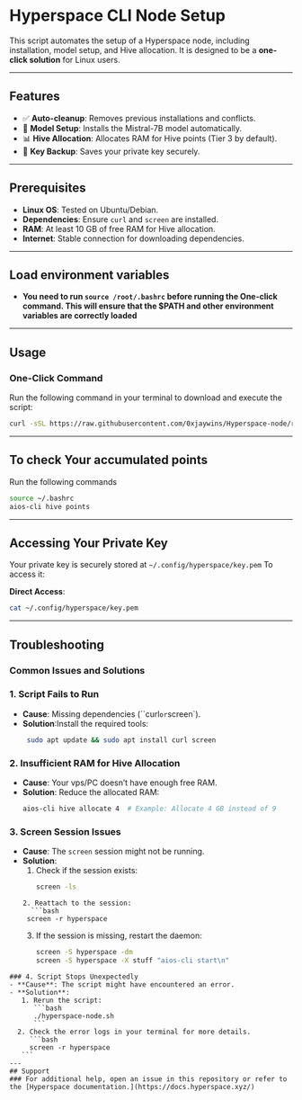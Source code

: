 # Hyperspace CLI Node Setup

This script automates the setup of a Hyperspace node, including installation, model setup, and Hive allocation. It is designed to be a **one-click solution** for Linux users.

---

## Features
- ✅ **Auto-cleanup**: Removes previous installations and conflicts.
- 🤖 **Model Setup**: Installs the Mistral-7B model automatically.
- 📊 **Hive Allocation**: Allocates RAM for Hive points (Tier 3 by default).
- 🔑 **Key Backup**: Saves your private key securely.

---

## Prerequisites
- **Linux OS**: Tested on Ubuntu/Debian.
- **Dependencies**: Ensure `curl` and `screen` are installed.
- **RAM**: At least 10 GB of free RAM for Hive allocation.
- **Internet**: Stable connection for downloading dependencies.

---

## Load environment variables
- **You need to run `source /root/.bashrc` before running the One-click command. This will ensure that the $PATH and other environment variables are correctly loaded**


---

## Usage
### One-Click Command
Run the following command in your terminal to download and execute the script:

```bash
curl -sSL https://raw.githubusercontent.com/0xjaywins/Hyperspace-node/refs/heads/main/hyperspace_node.sh | bash
```
---
## To check Your accumulated points 
Run the following commands 
```bash
source ~/.bashrc
aios-cli hive points
```
---
## Accessing Your Private Key
Your private key is securely stored at `~/.config/hyperspace/key.pem` To access it:

 **Direct Access**:
   ```bash
   cat ~/.config/hyperspace/key.pem
  ```
---

## Troubleshooting
### Common Issues and Solutions
### 1. Script Fails to Run
  - **Cause**: Missing dependencies (``curl` or `screen`).
  - **Solution**:Install the required tools:
    ```bash
     sudo apt update && sudo apt install curl screen
     ```
### 2. Insufficient RAM for Hive Allocation
  - **Cause**: Your vps/PC doesn’t have enough free RAM.
  - **Solution**: Reduce the allocated RAM:
      ```bash
      aios-cli hive allocate 4  # Example: Allocate 4 GB instead of 9
     ```
### 3. Screen Session Issues
  - **Cause**: The `screen` session might not be running.
  - **Solution**:
     1. Check if the session exists:
        ```bash
        screen -ls
      ```
    2. Reattach to the session:
        ```bash
       screen -r hyperspace
     ```
    3. If the session is missing, restart the daemon:
       ```bash
       screen -S hyperspace -dm
       screen -S hyperspace -X stuff "aios-cli start\n"
   ```
### 4. Script Stops Unexpectedly
   - **Cause**: The script might have encountered an error.
   - **Solution**:
      1. Rerun the script:
         ```bash
         ./hyperspace-node.sh
         ```
     2. Check the error logs in your terminal for more details.
        ```bash
        screen -r hyperspace
      ```
---
## Support
 ### For additional help, open an issue in this repository or refer to the [Hyperspace documentation.](https://docs.hyperspace.xyz/)
